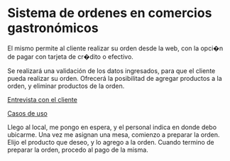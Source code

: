 # Sistema de ordenes en comercios gastronómicos

El mismo permite al cliente realizar su orden desde la web, con la opci�n de pagar con tarjeta de cr�dito o efectivo.

Se realizará una validación de los datos ingresados, para que el cliente pueda realizar su orden.
Ofrecerá la posibilitad de agregar productos a la orden, y eliminar productos de la orden.


[Entrevista con el cliente](Interview.md)

[Casos de uso](UseCases.md)


Llego al local, me pongo en espera, y el personal indica en donde debo ubicarme.
Una vez me asignan una mesa, comienzo a preparar la orden.
Elijo el producto que deseo, y lo agrego a la orden.
Cuando termino de preparar la orden, procedo al pago de la misma.



    

